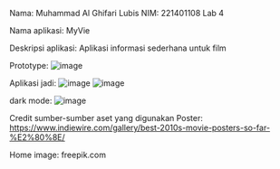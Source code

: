 Nama: Muhammad Al Ghifari Lubis 
NIM: 221401108
Lab 4

Nama aplikasi: MyVie

Deskripsi aplikasi: Aplikasi informasi sederhana untuk film

Prototype:
![image](https://github.com/user-attachments/assets/d608fdd5-b97f-4bf5-a3e6-8762d13bea6a)

Aplikasi jadi:
![image](https://github.com/user-attachments/assets/7e477ad8-45d1-42bc-b50f-5dfbb4080e64)
![image](https://github.com/user-attachments/assets/3d595e5a-76a4-417b-a16e-4d2f23f5a7ab)


  dark mode:
  ![image](https://github.com/user-attachments/assets/9b48c136-2b6a-430b-8f38-f8b1fb01828d)


Credit sumber-sumber aset yang digunakan
Poster:
https://www.indiewire.com/gallery/best-2010s-movie-posters-so-far-%E2%80%8E/

Home image:
freepik.com

